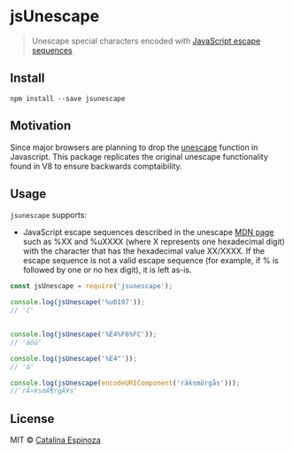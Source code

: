 # jsUnescape

> Unescape special characters encoded with [JavaScript escape sequences](https://developer.mozilla.org/en-US/docs/Web/JavaScript/Guide/Grammar_and_types#Using_special_characters_in_strings)

## Install

```
npm install --save jsunescape
```

## Motivation
Since major browsers are planning to drop the [unescape](https://developer.mozilla.org/en-US/docs/Web/JavaScript/Reference/Global_Objects/unescape) function in Javascript. This package replicates the original unescape functionality found in V8 to ensure backwards comptaibility.
    
## Usage

`jsunescape` supports:
* JavaScript escape sequences described in the unescape [MDN page](https://developer.mozilla.org/en-US/docs/Web/JavaScript/Reference/Lexical_grammar) such as %XX and %uXXXX (where X represents one hexadecimal digit) with the character that has the hexadecimal value XX/XXXX. If the escape sequence is not a valid escape sequence (for example, if % is followed by one or no hex digit), it is left as-is.




```js
const jsUnescape = require('jsunescape');

console.log(jsUnescape('%u0107'));
// 'ć'


console.log(jsUnescape('%E4%F6%FC'));
// 'äöü'

console.log(jsUnescape('%E4"'));
// 'ä'

console.log(jsUnescape(encodeURIComponent('räksmörgås')));
//'rÃ¤ksmÃ¶rgÃ¥s'
```

## License

MIT © [Catalina Espinoza](http://codedbycat.com)